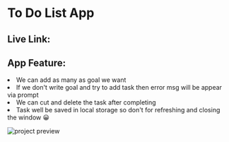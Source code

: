 # To Do List App
<h2>Live Link: </h2>

<h2>App Feature:</h2>
<li> We can add as many as goal we want </li>
<li> If we don't write goal and try to add task then error msg will be appear via prompt </li>
<li> We can cut and delete the task after completing</li>
<li> Task well be saved in local storage so don't for refreshing and closing the window 😀 </li>

![project preview]()